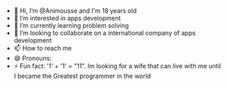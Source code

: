 - 👋 Hi, I’m @Animousse and I'm 18 years old
- 👀 I’m interested in apps development
- 🌱 I’m currently learning problem solving
- 💞️ I’m looking to collaborate on a international company of apps development
- 📫 How to reach me 
- 😄 Pronouns: 
- ⚡ Fun fact: '1' + '1' = "11". Im looking for a wife that can live with me until I became the Greatest programmer in the world

<!---
Animousse/Animousse is a ✨ special ✨ repository because its `README.md` (this file) appears on your GitHub profile.
You can click the Preview link to take a look at your changes.
--->
